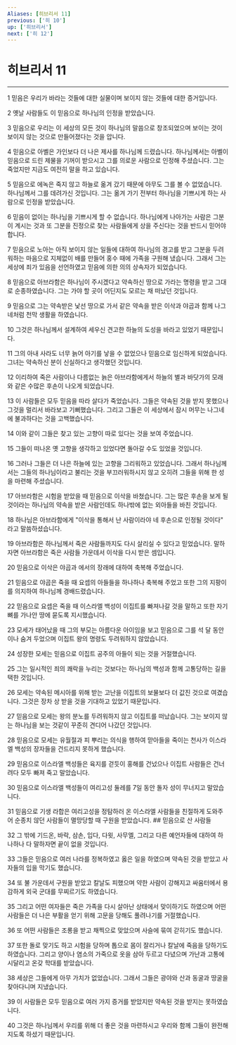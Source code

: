 ```yaml
---
Aliases: [히브리서 11]
previous: ['히 10']
up: ['히브리서']
next: ['히 12']
---
```

# 히브리서 11

***


1 믿음은 우리가 바라는 것들에 대한 실물이며 보이지 않는 것들에 대한 증거입니다. 

2 옛날 사람들도 이 믿음으로 하나님의 인정을 받았습니다. 

3 믿음으로 우리는 이 세상의 모든 것이 하나님의 말씀으로 창조되었으며 보이는 것이 보이지 않는 것으로 만들어졌다는 것을 압니다. 

4 믿음으로 아벨은 가인보다 더 나은 제사를 하나님께 드렸습니다. 하나님께서는 아벨이 믿음으로 드린 제물을 기꺼이 받으시고 그를 의로운 사람으로 인정해 주셨습니다. 그는 죽었지만 지금도 여전히 말을 하고 있습니다. 

5 믿음으로 에녹은 죽지 않고 하늘로 옮겨 갔기 때문에 아무도 그를 볼 수 없었습니다. 하나님께서 그를 데려가신 것입니다. 그는 옮겨 가기 전부터 하나님을 기쁘시게 하는 사람으로 인정을 받았습니다. 

6 믿음이 없이는 하나님을 기쁘시게 할 수 없습니다. 하나님에게 나아가는 사람은 그분이 계시는 것과 또 그분을 진정으로 찾는 사람들에게 상을 주신다는 것을 반드시 믿어야 합니다. 

7 믿음으로 노아는 아직 보이지 않는 일들에 대하여 하나님의 경고를 받고 그분을 두려워하는 마음으로 지체없이 배를 만들어 홍수 때에 가족을 구원해 냈습니다. 그래서 그는 세상에 죄가 있음을 선언하였고 믿음에 의한 의의 상속자가 되었습니다. 

8 믿음으로 아브라함은 하나님이 주시겠다고 약속하신 땅으로 가라는 명령을 받고 그대로 순종하였습니다. 그는 가야 할 곳이 어딘지도 모르는 채 떠났던 것입니다. 

9 믿음으로 그는 약속받은 낯선 땅으로 가서 같은 약속을 받은 이삭과 야곱과 함께 나그네처럼 천막 생활을 하였습니다. 

10 그것은 하나님께서 설계하여 세우신 견고한 하늘의 도성을 바라고 있었기 때문입니다. 

11 그의 아내 사라도 너무 늙어 아기를 낳을 수 없었으나 믿음으로 임신하게 되었습니다. 그녀는 약속하신 분이 신실하다고 생각했던 것입니다. 

12 이리하여 죽은 사람이나 다름없는 늙은 아브라함에게서 하늘의 별과 바닷가의 모래와 같은 수많은 후손이 나오게 되었습니다. 

13 이 사람들은 모두 믿음을 따라 살다가 죽었습니다. 그들은 약속된 것을 받지 못했으나 그것을 멀리서 바라보고 기뻐했습니다. 그리고 그들은 이 세상에서 잠시 머무는 나그네에 불과하다는 것을 고백했습니다. 

14 이와 같이 그들은 찾고 있는 고향이 따로 있다는 것을 보여 주었습니다. 

15 그들이 떠나온 옛 고향을 생각하고 있었다면 돌아갈 수도 있었을 것입니다. 

16 그러나 그들은 더 나은 하늘에 있는 고향을 그리워하고 있었습니다. 그래서 하나님께서는 그들의 하나님이라고 불리는 것을 부끄러워하시지 않고 오히려 그들을 위해 한 성을 마련해 주셨습니다. 

17 아브라함은 시험을 받았을 때 믿음으로 이삭을 바쳤습니다. 그는 많은 후손을 보게 될 것이라는 하나님의 약속을 받은 사람인데도 하나밖에 없는 외아들을 바친 것입니다. 

18 하나님은 아브라함에게 "이삭을 통해서 난 사람이라야 네 후손으로 인정될 것이다" 라고 말씀하셨습니다. 

19 아브라함은 하나님께서 죽은 사람들까지도 다시 살리실 수 있다고 믿었습니다. 말하자면 아브라함은 죽은 사람들 가운데서 이삭을 다시 받은 셈입니다. 

20 믿음으로 이삭은 야곱과 에서의 장래에 대하여 축복해 주었습니다. 

21 믿음으로 야곱은 죽을 때 요셉의 아들들을 하나하나 축복해 주었고 또한 그의 지팡이를 의지하여 하나님께 경배드렸습니다. 

22 믿음으로 요셉은 죽을 때 이스라엘 백성이 이집트를 빠져나갈 것을 말하고 또한 자기 뼈를 가나안 땅에 묻도록 지시했습니다. 

23 모세가 태어났을 때 그의 부모는 아름다운 아이임을 보고 믿음으로 그를 석 달 동안이나 숨겨 두었으며 이집트 왕의 명령도 두려워하지 않았습니다. 

24 성장한 모세는 믿음으로 이집트 공주의 아들이 되는 것을 거절했습니다. 

25 그는 일시적인 죄의 쾌락을 누리는 것보다는 하나님의 백성과 함께 고통당하는 길을 택한 것입니다. 

26 모세는 약속된 메시아를 위해 받는 고난을 이집트의 보물보다 더 값진 것으로 여겼습니다. 그것은 장차 상 받을 것을 기대하고 있었기 때문입니다. 

27 믿음으로 모세는 왕의 분노를 두려워하지 않고 이집트를 떠났습니다. 그는 보이지 않는 하나님을 보는 것같이 꾸준히 견디어 나갔던 것입니다. 

28 믿음으로 모세는 유월절과 피 뿌리는 의식을 행하여 맏아들을 죽이는 천사가 이스라엘 백성의 장자들을 건드리지 못하게 했습니다. 

29 믿음으로 이스라엘 백성들은 육지를 걷듯이 홍해를 건넜으나 이집트 사람들은 건너려다 모두 빠져 죽고 말았습니다. 

30 믿음으로 이스라엘 백성들이 여리고성 둘레를 7일 동안 돌자 성이 무너지고 말았습니다. 

31 믿음으로 기생 라합은 여리고성을 정탐하러 온 이스라엘 사람들을 친절하게 도와주어 순종치 않던 사람들이 멸망당할 때 구원을 받았습니다. ## 믿음으로 산 사람들 

32 그 밖에 기드온, 바락, 삼손, 입다, 다윗, 사무엘, 그리고 다른 예언자들에 대하여 하나하나 다 말하자면 끝이 없을 것입니다. 

33 그들은 믿음으로 여러 나라를 정복하였고 옳은 일을 하였으며 약속된 것을 받았고 사자들의 입을 막기도 했습니다. 

34 또 불 가운데서 구원을 받았고 칼날도 피했으며 약한 사람이 강해지고 싸움터에서 용감하게 외국 군대를 무찌르기도 하였습니다. 

35 그리고 어떤 여자들은 죽은 가족을 다시 살아난 상태에서 맞이하기도 하였으며 어떤 사람들은 더 나은 부활을 얻기 위해 고문을 당해도 풀려나기를 거절했습니다. 

36 또 어떤 사람들은 조롱을 받고 채찍으로 맞았으며 사슬에 묶여 갇히기도 했습니다. 

37 또한 돌로 맞기도 하고 시험을 당하며 톱으로 몸이 잘리거나 칼날에 죽음을 당하기도 하였습니다. 그리고 양이나 염소의 가죽으로 옷을 삼아 두르고 다녔으며 가난과 고통에 시달리고 온갖 학대를 받았습니다. 

38 세상은 그들에게 아무 가치가 없었습니다. 그래서 그들은 광야와 산과 동굴과 땅굴을 찾아다니며 지냈습니다. 

39 이 사람들은 모두 믿음으로 여러 가지 증거를 받았지만 약속된 것을 받지는 못하였습니다. 

40 그것은 하나님께서 우리를 위해 더 좋은 것을 마련하시고 우리와 함께 그들이 완전해지도록 하셨기 때문입니다.
